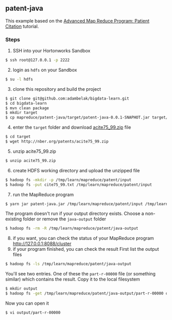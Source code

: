 ## patent-java
This example based on the [Advanced Map Reduce Program: Patient Citation](http://blog.hampisoftware.com/index.php/2015/09/09/advanced-map-reduce-program-patient-citation/) tutorial.

### Steps

1. SSH into your Hortonworks Sandbox
```bash
$ ssh root@127.0.0.1 -p 2222
```
2. login as `hdfs` on your Sandbox
```bash
$ su -l hdfs
```
3. clone this repository and build the project
```bash
$ git clone git@github.com:adambelak/bigdata-learn.git
$ cd bigdata-learn
$ mvn clean package
$ mkdir target
$ cp mapreduce/patent-java/target/patent-java-0.0.1-SNAPHOT.jar target/patent-java.jar 
```
4. enter the `target` folder and download [acite75_99.zip](http://nber.org/patents/acite75_99.zip) file
```bash
$ cd target
$ wget http://nber.org/patents/acite75_99.zip
```
5. unzip acite75_99.zip
```bash
$ unzip acite75_99.zip
```
6. create HDFS working directory and upload the unzipped file
```bash
$ hadoop fs -mkdir -p /tmp/learn/mapreduce/patent/input
$ hadoop fs -put cite75_99.txt /tmp/learn/mapreduce/patent/input
```
7. run the MapReduce program
```bash
$ yarn jar patent-java.jar /tmp/learn/mapreduce/patent/input /tmp/learn/mapreduce/patent/java-output  
```
The program doesn't run if your output directory exists. Choose a non-existing folder or remove the `java-output` folder
```bash
$ hadoop fs -rm -R /tmp/learn/mapreduce/patent/java-output
```
8. if you want, you can check the status of your MapReduce program 
http://127.0.0.1:8088/cluster
9. if your program finished, you can check the result
First list the output files
```bash
$ hadoop fs -ls /tmp/learn/mapreduce/patent/java-output
```
You'll see two entries. One of these the `part-r-00000` file (or something similar) which contains the result. Copy it to the local filesystem
```bash
$ mkdir output
$ hadoop fs -get /tmp/learn/mapreduce/patent/java-output/part-r-00000 output/
```
Now you can open it
```bash
$ vi output/part-r-00000
```

